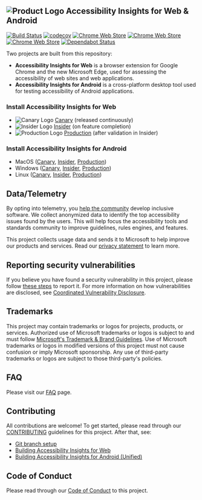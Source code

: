 <!--
Copyright (c) Microsoft Corporation. All rights reserved.
Licensed under the MIT License.
-->

## ![Product Logo](./src/icons/brand/blue/brand-blue-48px.png) Accessibility Insights for Web & Android

[![Build Status](https://dev.azure.com/accessibility-insights/accessibility-insights-web/_apis/build/status/accessibility-insights-web%20CI?branchName=main)](https://dev.azure.com/accessibility-insights/accessibility-insights-web/_build/latest?definitionId=37&branchName=main)
[![codecov](https://codecov.io/gh/microsoft/accessibility-insights-web/branch/main/graph/badge.svg)](https://codecov.io/gh/microsoft/accessibility-insights-web)
[![Chrome Web Store](https://img.shields.io/chrome-web-store/v/pbjjkligggfmakdaogkfomddhfmpjeni.svg?label=Version)](https://chrome.google.com/webstore/detail/accessibility-insights-fo/pbjjkligggfmakdaogkfomddhfmpjeni)
[![Chrome Web Store](https://img.shields.io/chrome-web-store/users/pbjjkligggfmakdaogkfomddhfmpjeni.svg)](https://chrome.google.com/webstore/detail/accessibility-insights-fo/pbjjkligggfmakdaogkfomddhfmpjeni)
[![Chrome Web Store](https://img.shields.io/chrome-web-store/stars/pbjjkligggfmakdaogkfomddhfmpjeni.svg)](https://chrome.google.com/webstore/detail/accessibility-insights-fo/pbjjkligggfmakdaogkfomddhfmpjeni/reviews)
[![Dependabot Status](https://api.dependabot.com/badges/status?host=github&repo=microsoft/accessibility-insights-web)](https://dependabot.com)

Two projects are built from this repository:

-   **Accessibility Insights for Web** is a browser extension for Google Chrome and the new Microsoft Edge, used for assessing the accessibility of web sites and web applications.
-   **Accessibility Insights for Android** is a cross-platform desktop tool used for testing accessibility of Android applications.

### Install Accessibility Insights for Web

-   ![Canary Logo](./src/icons/brand/red/brand-red-16px.png) [Canary](https://chrome.google.com/webstore/detail/hbcplehnakffdldhldncjlnbpfgogbem) (released continuously)
-   ![Insider Logo](./src/icons/brand/violet/brand-violet-16px.png) [Insider](https://chrome.google.com/webstore/detail/nnmjfbmebeckhpejobgjjjnchlljiagp) (on feature completion)
-   ![Production Logo](./src/icons/brand/blue/brand-blue-16px.png) [Production](https://chrome.google.com/webstore/detail/pbjjkligggfmakdaogkfomddhfmpjeni) (after validation in Insider)

### Install Accessibility Insights for Android

-   MacOS ([Canary](https://aka.ms/accessibility-insights-for-android/downloads/CanaryMacOS), [Insider](https://aka.ms/accessibility-insights-for-android/downloads/InsiderMacOS), [Production](https://aka.ms/accessibility-insights-for-android/downloads/MacOS))
-   Windows ([Canary](https://aka.ms/accessibility-insights-for-android/downloads/CanaryWindows), [Insider](https://aka.ms/accessibility-insights-for-android/downloads/InsiderWindows), [Production](https://aka.ms/accessibility-insights-for-android/downloads/Windows))
-   Linux ([Canary](https://aka.ms/accessibility-insights-for-android/downloads/CanaryLinux), [Insider](https://aka.ms/accessibility-insights-for-android/downloads/InsiderLinux), [Production](https://aka.ms/accessibility-insights-for-android/downloads/Linux))

## Data/Telemetry

By opting into telemetry, you [help the community](https://go.microsoft.com/fwlink/?linkid=2077765) develop inclusive software. We collect anonymized data to identify the top accessibility issues found by the users. This will help focus the accessibility tools and standards community to improve guidelines, rules engines, and features.

This project collects usage data and sends it to Microsoft to help improve our products and services. Read our [privacy statement](https://privacy.microsoft.com/en-us/privacystatement) to learn more.

## Reporting security vulnerabilities

If you believe you have found a security vulnerability in this project, please follow [these steps](https://technet.microsoft.com/en-us/security/ff852094.aspx) to report it. For more information on how vulnerabilities are disclosed, see [Coordinated Vulnerability Disclosure](https://technet.microsoft.com/en-us/security/dn467923).

## Trademarks

This project may contain trademarks or logos for projects, products, or services. Authorized use of Microsoft trademarks or logos is subject to and must follow [Microsoft's Trademark & Brand Guidelines](https://www.microsoft.com/en-us/legal/intellectualproperty/trademarks/usage/general). Use of Microsoft trademarks or logos in modified versions of this project must not cause confusion or imply Microsoft sponsorship. Any use of third-party trademarks or logos are subject to those third-party's policies.

## FAQ

Please visit our [FAQ](https://accessibilityinsights.io/docs/en/web/reference/faq) page.

## Contributing

All contributions are welcome! To get started, please read through our [CONTRIBUTING](./CONTRIBUTING.md) guidelines for this project. After that, see:

-   [Git branch setup](./docs/git-branch-setup.md)
-   [Building Accessibility Insights for Web](./docs/building-web.md)
-   [Building Accessibility Insights for Android (Unified)](./docs/building-unified.md)

## Code of Conduct

Please read through our [Code of Conduct](./CODE_OF_CONDUCT.md) to this project.
